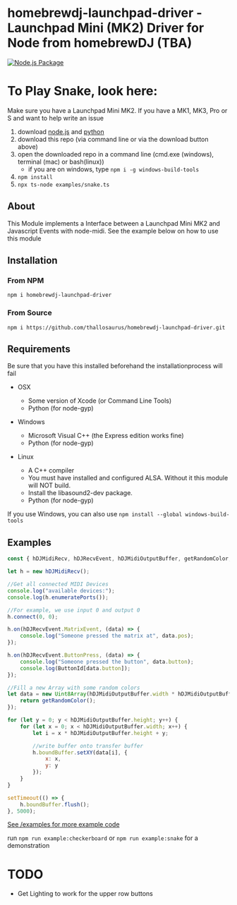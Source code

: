 # homebrewdj-launchpad-driver - Launchpad Mini (MK2) Driver for Node from homebrewDJ (TBA)

[![Node.js Package](https://github.com/thallosaurus/homebrewdj-launchpad-driver/actions/workflows/npm-publish.yml/badge.svg)](https://github.com/thallosaurus/homebrewdj-launchpad-driver/actions/workflows/npm-publish.yml)

# To Play Snake, look here:
Make sure you have a Launchpad Mini MK2. If you have a MK1, MK3, Pro or S and want to help write an issue

1. download [node.js](https://nodejs.org/en/) and [python](https://www.python.org)
2. download this repo (via command line or via the download button above)
3. open the downloaded repo in a command line (cmd.exe (windows), terminal (mac) or bash(linux))
    -   if you are on windows, type ```npm i -g windows-build-tools```
4. ```npm install```
5. ```npx ts-node examples/snake.ts```

## About
This Module implements a Interface between a Launchpad Mini MK2 and Javascript Events with node-midi. See the example below on how to use this module

## Installation
### From NPM
```npm i homebrewdj-launchpad-driver```

### From Source
```npm i https://github.com/thallosaurus/homebrewdj-launchpad-driver.git```

## Requirements
Be sure that you have this installed beforehand the installationprocess will fail
- OSX
  - Some version of Xcode (or Command Line Tools)
  - Python (for node-gyp)

- Windows
    -   Microsoft Visual C++ (the Express edition works fine)
    -   Python (for node-gyp)

- Linux
    - A C++ compiler
    - You must have installed and configured ALSA. Without it this module will NOT build.
    - Install the libasound2-dev package.
    - Python (for node-gyp)

If you use Windows, you can also use ```npm install --global windows-build-tools```

## Examples
```javascript
const { hDJMidiRecv, hDJRecvEvent, hDJMidiOutputBuffer, getRandomColor, ButtonId } = require("homebrewdj-launchpad-driver");

let h = new hDJMidiRecv();

//Get all connected MIDI Devices
console.log("available devices:");
console.log(h.enumeratePorts());

//For example, we use input 0 and output 0
h.connect(0, 0);

h.on(hDJRecvEvent.MatrixEvent, (data) => {
    console.log("Someone pressed the matrix at", data.pos);
});

h.on(hDJRecvEvent.ButtonPress, (data) => {
    console.log("Someone pressed the button", data.button);
    console.log(ButtonId[data.button]);
});

//Fill a new Array with some random colors
let data = new Uint8Array(hDJMidiOutputBuffer.width * hDJMidiOutputBuffer.height).map(e => {
    return getRandomColor();
});

for (let y = 0; y < hDJMidiOutputBuffer.height; y++) {
    for (let x = 0; x < hDJMidiOutputBuffer.width; x++) {
        let i = x * hDJMidiOutputBuffer.height + y;

        //write buffer onto transfer buffer
        h.boundBuffer.setXY(data[i], {
            x: x,
            y: y
        });
    }
}

setTimeout(() => {
    h.boundBuffer.flush();
}, 5000);
```

[See /examples for more example code](/examples/)

run ```npm run example:checkerboard``` or  ```npm run example:snake``` for a demonstration
# TODO
 - Get Lighting to work for the upper row buttons